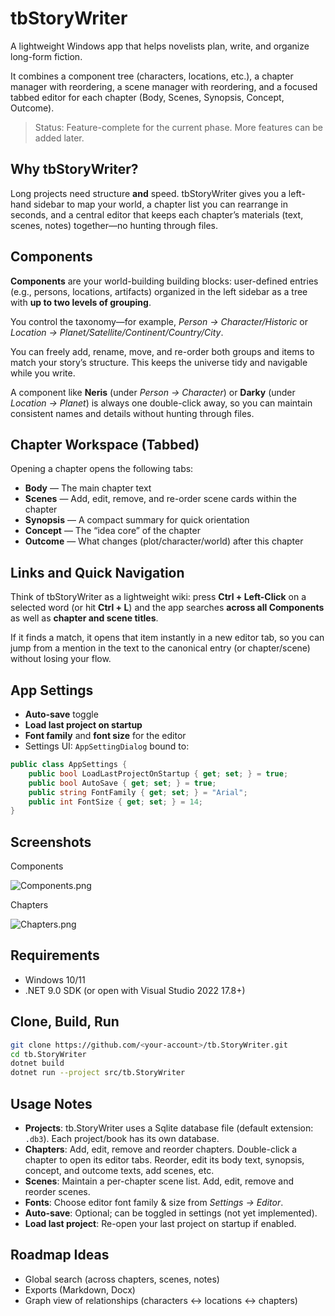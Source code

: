 ﻿# tbStoryWriter

A lightweight Windows app that helps novelists plan, write, and organize long-form fiction.  

It combines a component tree (characters, locations, etc.), a chapter manager with reordering, a scene manager with reordering, and a focused tabbed editor for each chapter (Body, Scenes, Synopsis, Concept, Outcome).

> Status: Feature-complete for the current phase. More features can be added later.

## Why tbStoryWriter?

Long projects need structure **and** speed. tbStoryWriter gives you a left-hand sidebar to map your world, a chapter list you can rearrange in seconds, and a central editor that keeps each chapter’s materials (text, scenes, notes) together—no hunting through files.

## Components

**Components** are your world-building building blocks: user-defined entries (e.g., persons, locations, artifacts) organized in the left sidebar as a tree with **up to two levels of grouping**. 

You control the taxonomy—for example, *Person → Character/Historic* or *Location → Planet/Satellite/Continent/Country/City*.

You can freely add, rename, move, and re-order both groups and items to match your story’s structure. This keeps the universe tidy and navigable while you write.

A component like **Neris** (under *Person → Character*) or **Darky** (under *Location → Planet*) is always one double-click away, so you can maintain consistent names and details without hunting through files.

## Chapter Workspace (Tabbed)

Opening a chapter opens the following tabs:

- **Body** — The main chapter text
- **Scenes** — Add, edit, remove, and re-order scene cards within the chapter
- **Synopsis** — A compact summary for quick orientation
- **Concept** — The “idea core” of the chapter
- **Outcome** — What changes (plot/character/world) after this chapter

## Links and Quick Navigation

Think of tbStoryWriter as a lightweight wiki: press **Ctrl + Left-Click** on a selected word (or hit **Ctrl + L**) and the app searches **across all Components** as well as **chapter and scene titles**. 

If it finds a match, it opens that item instantly in a new editor tab, so you can jump from a mention in the text to the canonical entry (or chapter/scene) without losing your flow.


## App Settings
- **Auto-save** toggle
- **Load last project on startup**
- **Font family** and **font size** for the editor
- Settings UI: `AppSettingDialog` bound to:



```csharp
public class AppSettings {
    public bool LoadLastProjectOnStartup { get; set; } = true;
    public bool AutoSave { get; set; } = true;
    public string FontFamily { get; set; } = "Arial";
    public int FontSize { get; set; } = 14;
}
````

 
## Screenshots

Components

![Components.png](./Images/Components.png)

Chapters

![Chapters.png](./Images/Chapters.png)
 
## Requirements

* Windows 10/11
* .NET 9.0 SDK (or open with Visual Studio 2022 17.8+)

## Clone, Build, Run

```bash
git clone https://github.com/<your-account>/tb.StoryWriter.git
cd tb.StoryWriter
dotnet build
dotnet run --project src/tb.StoryWriter
```
 
## Usage Notes

* **Projects**: tb.StoryWriter uses a Sqlite database file (default extension: `.db3`). Each project/book has its own database.
* **Chapters**: Add, edit, remove and reorder chapters. Double-click a chapter to open its editor tabs. Reorder, edit its body text, synopsis, concept, and outcome texts, add scenes, etc.
* **Scenes**: Maintain a per-chapter scene list. Add, edit, remove and reorder scenes.
* **Fonts**: Choose editor font family & size from *Settings → Editor*.
* **Auto-save**: Optional; can be toggled in settings (not yet implemented).
* **Load last project**: Re-open your last project on startup if enabled.

## Roadmap Ideas

* Global search (across chapters, scenes, notes)
* Exports (Markdown, Docx)
* Graph view of relationships (characters ↔ locations ↔ chapters)



